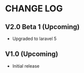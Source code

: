 CHANGE LOG
==========


## V2.0 Beta 1 (Upcoming)

* Upgraded to laravel 5


## V1.0 (Upcoming)

* Initial release
